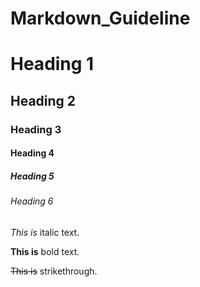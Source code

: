 # Markdown_Guideline

<!-- Headings -->

# Heading 1

## Heading 2

### Heading 3

#### Heading 4

##### Heading 5

###### Heading 6

<!-- Italics -->

_This is_ italic text.

<!-- Bold text -->

**This is** bold text.

<!-- Strikethrough -->

~~This is~~ strikethrough.
